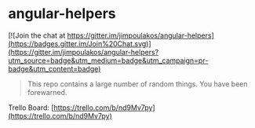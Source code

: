 # angular-helpers

[![Join the chat at https://gitter.im/jimpoulakos/angular-helpers](https://badges.gitter.im/Join%20Chat.svg)](https://gitter.im/jimpoulakos/angular-helpers?utm_source=badge&utm_medium=badge&utm_campaign=pr-badge&utm_content=badge)

> This repo contains a large number of random things. You have been forewarned.

Trello Board: [https://trello.com/b/nd9Mv7py](https://trello.com/b/nd9Mv7py)
